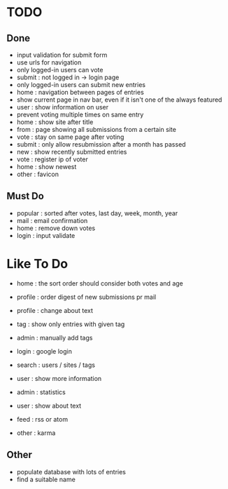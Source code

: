 # TODO

## Done

+ input validation for submit form
+ use urls for navigation
+ only logged-in users can vote
+ submit : not logged in -> login page
+ only logged-in users can submit new entries
+ home   : navigation between pages of entries
+ show current page in nav bar, even if it isn't one of the always featured
+ user   : show information on user
+ prevent voting multiple times on same entry
+ home   : show site after title
+ from   : page showing all submissions from a certain site
+ vote   : stay on same page after voting
+ submit : only allow resubmission after a month has passed
+ new    : show recently submitted entries
+ vote   : register ip of voter
+ home    : show newest
+ other   : favicon

## Must Do

- popular : sorted after votes, last day, week, month, year
- mail    : email confirmation
- home    : remove down votes
- login   : input validate

# Like To Do
- home    : the sort order should consider both votes and age
- profile : order digest of new submissions pr mail
- profile : change about text
- tag     : show only entries with given tag
- admin   : manually add tags

- login   : google login
- search  : users / sites / tags
- user    : show more information
- admin   : statistics
- user    : show about text
- feed    : rss or atom 
- other   : karma

## Other

- populate database with lots of entries
- find a suitable name

